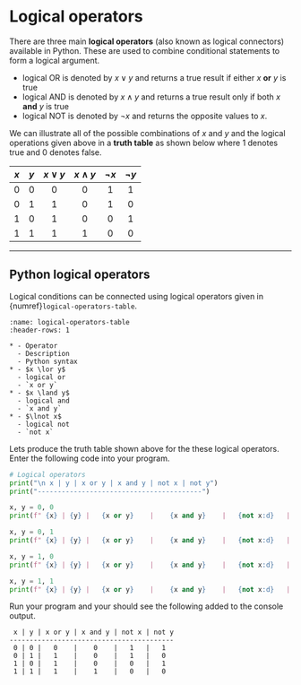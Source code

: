 # Logical operators

There are three main **logical operators** (also known as logical connectors) available in Python. These are used to combine conditional statements to form a logical argument.

- logical OR is denoted by $x \lor y$ and returns a true result if either $x$ **or** $y$ is true
- logical AND is denoted by $x \land y$ and returns a true result only if both $x$ **and** $y$ is true
- logical NOT is denoted by $\lnot x$ and returns the opposite values to $x$. 

We can illustrate all of the possible combinations of $x$ and $y$ and the logical operations given above in a **truth table** as shown below where 1 denotes true and 0 denotes false.

| $x$ | $y$ | $x \lor y$ | $x \land y$ | $\lnot x$ | $\lnot y$ |
|:--:|:--:|:--:|:--:|:--:|:--:|
| 0 | 0 | 0 | 0 | 1 | 1 |
| 0 | 1 | 1 | 0 | 1 | 0 |
| 1 | 0 | 1 | 0 | 0 | 1 |
| 1 | 1 | 1 | 1 | 0 | 0 |

---

## Python logical operators

Logical conditions can be connected using logical operators given in {numref}`logical-operators-table`.

```{list-table} Logical operators
:name: logical-operators-table
:header-rows: 1

* - Operator
  - Description
  - Python syntax
* - $x \lor y$ 
  - logical or
  - `x or y`
* - $x \land y$
  - logical and
  - `x and y`
* - $\lnot x$
  - logical not
  - `not x`
```

Lets produce the truth table shown above for the these logical operators. Enter the following code into your program.

```python
# Logical operators
print("\n x | y | x or y | x and y | not x | not y")
print("-----------------------------------------")

x, y = 0, 0
print(f" {x} | {y} |   {x or y}    |    {x and y}    |   {not x:d}   |   {not y:d}")

x, y = 0, 1
print(f" {x} | {y} |   {x or y}    |    {x and y}    |   {not x:d}   |   {not y:d}")

x, y = 1, 0
print(f" {x} | {y} |   {x or y}    |    {x and y}    |   {not x:d}   |   {not y:d}")

x, y = 1, 1
print(f" {x} | {y} |   {x or y}    |    {x and y}    |   {not x:d}   |   {not y:d}")
```

Run your program and your should see the following added to the console output.

```text
 x | y | x or y | x and y | not x | not y
-----------------------------------------
 0 | 0 |   0    |    0    |   1   |   1
 0 | 1 |   1    |    0    |   1   |   0
 1 | 0 |   1    |    0    |   0   |   1
 1 | 1 |   1    |    1    |   0   |   0
```
